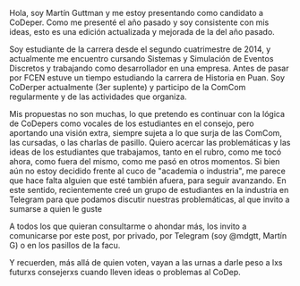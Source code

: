 Hola, soy Martín Guttman y me estoy presentando como candidato a CoDeper. Como me presenté el año pasado y soy consistente con mis ideas, esto es una edición actualizada y mejorada de la del año pasado.

Soy estudiante de la carrera desde el segundo cuatrimestre de 2014, y actualmente me encuentro cursando Sistemas y Simulación de Eventos Discretos y trabajando como desarrollador en una empresa. Antes de pasar por FCEN estuve un tiempo estudiando la carrera de Historia en Puan. Soy CoDerper actualmente (3er suplente) y participo de la ComCom regularmente y de las actividades que organiza.

Mis propuestas no son muchas, lo que pretendo es continuar con la lógica de CoDepers como vocales de los estudiantes en el consejo, pero aportando una visión extra, siempre sujeta a lo que surja de las ComCom, las cursadas, o las charlas de pasillo. Quiero acercar las problemáticas y las ideas de los estudiantes que trabajamos, tanto en el rubro, como me tocó ahora, como fuera del mismo, como me pasó en otros momentos. Si bien aún no estoy decidido frente al cuco de "academia o industria", me parece que hace falta alguien que esté también afuera, para seguir avanzando. En este sentido, recientemente creé un grupo de estudiantes en la industria en Telegram para que podamos discutir nuestras problemáticas, al que invito a sumarse a quien le guste

A todos los que quieran consultarme o ahondar más, los invito a comunicarse por este post, por privado, por Telegram (soy @mdgtt, Martín G) o en los pasillos de la facu.

Y recuerden, más allá de quien voten, vayan a las urnas a darle peso a lxs futurxs consejerxs cuando lleven ideas o problemas al CoDep.
